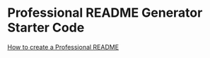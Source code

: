 # Professional README Generator Starter Code

[How to create a Professional README](./readme-guide.md)

# 